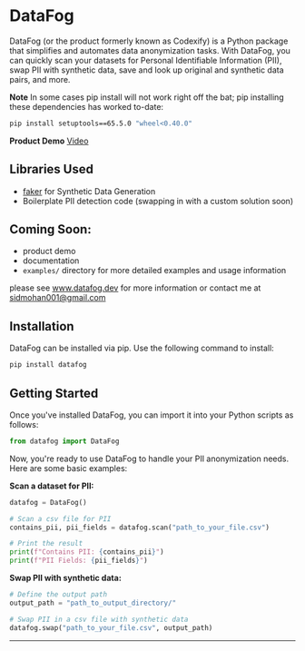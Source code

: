 # DataFog

DataFog (or the product formerly known as Codexify) is a Python package that simplifies and automates data anonymization tasks. With DataFog, you can quickly scan your datasets for Personal Identifiable Information (PII), swap PII with synthetic data, save and look up original and synthetic data pairs, and more.

**Note** In some cases pip install will not work right off the bat; pip installing these dependencies has worked to-date:
```bash
pip install setuptools==65.5.0 "wheel<0.40.0"
```

**Product Demo** 
[Video](https://www.loom.com/share/ba2561a16d004f479a02c204272ccb28?sid=252cc726-8510-4242-a50e-1f7d1b5606e6)

## Libraries Used
* [faker](www.github.com/joke2k/faker) for Synthetic Data Generation
* Boilerplate PII detection code (swapping in with a custom solution soon)

## Coming Soon:
* product demo
* documentation
* `examples/` directory for more detailed examples and usage information

please see www.datafog.dev for more information or contact me at sidmohan001@gmail.com
## Installation

DataFog can be installed via pip. Use the following command to install:

```bash
pip install datafog
```

## Getting Started

Once you've installed DataFog, you can import it into your Python scripts as follows:

```python
from datafog import DataFog
```

Now, you're ready to use DataFog to handle your PII anonymization needs. Here are some basic examples:

**Scan a dataset for PII:**

```python
datafog = DataFog()

# Scan a csv file for PII
contains_pii, pii_fields = datafog.scan("path_to_your_file.csv")

# Print the result
print(f"Contains PII: {contains_pii}")
print(f"PII Fields: {pii_fields}")
```

**Swap PII with synthetic data:**

```python
# Define the output path
output_path = "path_to_output_directory/"

# Swap PII in a csv file with synthetic data
datafog.swap("path_to_your_file.csv", output_path)
```


---

